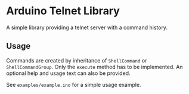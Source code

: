 # Arduino Telnet Library

A simple library providing a telnet server with a command history.

## Usage

Commands are created by inheritance of `ShellCommand` or `ShellCommandGroup`. Only the `execute` method has to be
implemented. An optional help and usage text can also be provided.

See `examples/example.ino` for a simple usage example.
